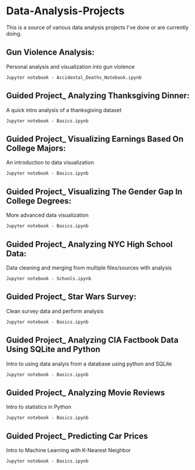 # Data-Analysis-Projects
This is a source of various data analysis projects I've done or are currently doing.

## Gun Violence Analysis: 
Personal analysis and visualization into gun violence

    Jupyter notebook - Accidental_Deaths_Notebook.ipynb

## Guided Project_ Analyzing Thanksgiving Dinner:
  A quick intro analysis of a thanksgiving dataset
    
    Jupyter notebook - Basics.ipynb
  
## Guided Project_ Visualizing Earnings Based On College Majors:
  An introduction to data visualization
    
    Jupyter notebook - Basics.ipynb
  
## Guided Project_ Visualizing The Gender Gap In College Degrees:
  More advanced data visualization
    
    Jupyter notebook - Basics.ipynb
    
## Guided Project_ Analyzing NYC High School Data:
  Data cleaning and merging from multiple files/sources with analysis
  
    Jupyter notebook - Schools.ipynb

## Guided Project_ Star Wars Survey:
  Clean survey data and perform analysis
  
    Jupyter notebook - Basics.ipynb
    
## Guided Project_ Analyzing CIA Factbook Data Using SQLite and Python
  Intro to using data analyis from a database using python and SQLite

  	Jupyter notebook - Basics.ipynb

## Guided Project_ Analyzing Movie Reviews
  Intro to statistics in Python

    Jupyter notebook - Basics.ipynb

## Guided Project_ Predicting Car Prices
  Intro to Machine Learning with K-Nearest Neighbor

  	Jupyter notebook - Basics.ipynb
